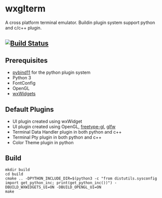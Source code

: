# wxglterm
A cross platform terminal emulator. Buildin plugin system support python and c/c++ plugin.

## [![Build Status](https://travis-ci.org/stonewell/wxglterm.svg?branch=master)](https://travis-ci.org/stonewell/wxglterm)

## Prerequisites
* [pybind11](https://github.com/pybind/pybind11) for the python plugin system
* Python 3
* FontConfig
* OpenGL
* [wxWidgets](http://www.wxwidgets.org)

## Default Plugins
* UI plugin created using wxWidget
* UI plugin created using OpenGL, [freetype-gl](https://github.com/rougier/freetype-gl), [glfw](http://www.glfw.org/)
* Terminal Data Handler plugin in both python and c++
* Terminal Pty plugin in both python and c++
* Color Theme plugin in python

## Build
```
mkdir build
cd build
cmake .. -DPYTHON_INCLUDE_DIR=$(python3 -c "from distutils.sysconfig import get_python_inc; print(get_python_inc())") -DBUILD_WXWIDGETS_UI=ON -DBUILD_OPENGL_UI=ON
make
```